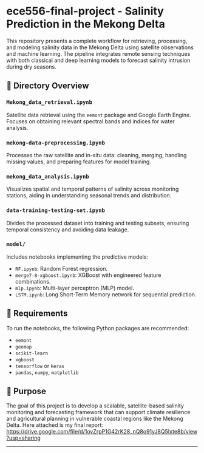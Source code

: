 # ece556-final-project - Salinity Prediction in the Mekong Delta

This repository presents a complete workflow for retrieving, processing, and modeling salinity data in the Mekong Delta using satellite observations and machine learning. The pipeline integrates remote sensing techniques with both classical and deep learning models to forecast salinity intrusion during dry seasons.

## 📁 Directory Overview

### `Mekong_data_retrieval.ipynb`
Satellite data retrieval using the `eemont` package and Google Earth Engine. Focuses on obtaining relevant spectral bands and indices for water analysis.

### `mekong-data-preprocessing.ipynb`
Processes the raw satellite and in-situ data: cleaning, merging, handling missing values, and preparing features for model training.

### `mekong_data_analysis.ipynb`
Visualizes spatial and temporal patterns of salinity across monitoring stations, aiding in understanding seasonal trends and distribution.

### `data-training-testing-set.ipynb`
Divides the processed dataset into training and testing subsets, ensuring temporal consistency and avoiding data leakage.

### `model/`
Includes notebooks implementing the predictive models:

- `RF.ipynb`: Random Forest regression.
- `merge7-8-xgboost.ipynb`: XGBoost with engineered feature combinations.
- `mlp.ipynb`: Multi-layer perceptron (MLP) model.
- `LSTM.ipynb`: Long Short-Term Memory network for sequential prediction.

## 🔧 Requirements

To run the notebooks, the following Python packages are recommended:

- `eemont`
- `geemap`
- `scikit-learn`
- `xgboost`
- `tensorflow` or `keras`
- `pandas`, `numpy`, `matplotlib`

## 📌 Purpose

The goal of this project is to develop a scalable, satellite-based salinity monitoring and forecasting framework that can support climate resilience and agricultural planning in vulnerable coastal regions like the Mekong Delta.
Here attached is my final report: https://drive.google.com/file/d/1ovZrpP1G42rK28_nQ8o91yJ8Q5Ixte8b/view?usp=sharing 

---


